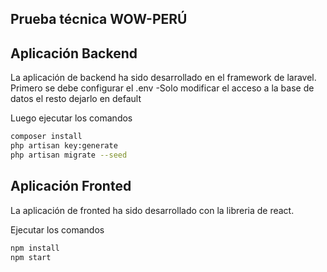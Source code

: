 ## Prueba técnica WOW-PERÚ

## Aplicación Backend
La aplicación de backend ha sido desarrollado en el framework de laravel.
Primero se debe configurar el .env
-Solo modificar el acceso a la base de datos el resto dejarlo en default

Luego ejecutar los comandos
```bash
composer install
php artisan key:generate
php artisan migrate --seed

```

## Aplicación Fronted
La aplicación de fronted ha sido desarrollado con la libreria de react.

Ejecutar los comandos
```bash
npm install
npm start

```